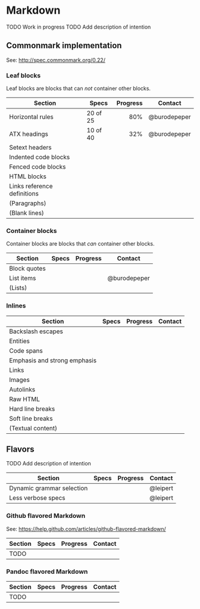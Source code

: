 # Markdown

TODO Work in progress
TODO Add description of intention

## Commonmark implementation

See: http://spec.commonmark.org/0.22/

### Leaf blocks

Leaf blocks are blocks that can _not_ container other blocks.

| Section | Specs | Progress | Contact |
| ------- | ----- | -------: | ------- |
| Horizontal rules | 20 of 25 | 80% | @burodepeper |
| ATX headings | 10 of 40 | 32% | @burodepeper |
| Setext headers | | | |
| Indented code blocks | | | |
| Fenced code blocks | | | |
| HTML blocks | | | |
| Links reference definitions | | | |
| (Paragraphs) | | | |
| (Blank lines) | | | |

### Container blocks

Container blocks are blocks that _can_ container other blocks.

| Section | Specs | Progress | Contact |
| ------- | ----- | -------: | ------- |
| Block quotes | | | |
| List items | | | @burodepeper |
| (Lists) | | | |

### Inlines

| Section | Specs | Progress | Contact |
| ------- | ----- | -------: | ------- |
| Backslash escapes | | | |
| Entities | | | |
| Code spans | | | |
| Emphasis and strong emphasis | | | |
| Links | | | |
| Images | | | |
| Autolinks | | | |
| Raw HTML | | | |
| Hard line breaks | | | |
| Soft line breaks | | | |
| (Textual content) | | | |

## Flavors

TODO Add description of intention

| Section | Specs | Progress | Contact |
| ------- | ----- | -------: | ------- |
| Dynamic grammar selection | | | @leipert |
| Less verbose specs | | | @leipert |

### Github flavored Markdown

See: https://help.github.com/articles/github-flavored-markdown/

| Section | Specs | Progress | Contact |
| ------- | ----- | -------: | ------- |
| TODO | | | |

### Pandoc flavored Markdown

| Section | Specs | Progress | Contact |
| ------- | ----- | -------: | ------- |
| TODO | | | |
